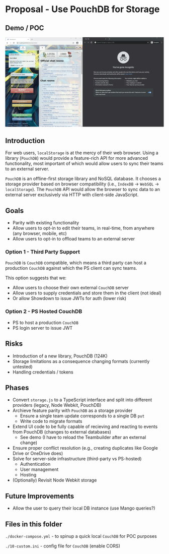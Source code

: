 # Proposal - Use PouchDB for Storage

## Demo / POC

![Demo](./demo.gif)

## Introduction

For web users, `localStorage` is at the mercy of their web browser. Using a library (`PouchDB`) would provide a feature-rich API for more advanced functionality, most important of which would allow users to sync their teams to an external server.

`PouchDB` is an offline-first storage library and NoSQL database. It chooses a storage provider based on browser compatibility (i.e., `IndexDB` -> `WebSQL` -> `localStorage`). The `PouchDB` API would allow the browser to sync data to an external server exclusively via HTTP with client-side JavaScript.

## Goals

- Parity with existing functionality
- Allow users to opt-in to edit their teams, in real-time, from anywhere (any browser, mobile, etc)
- Allow users to opt-in to offload teams to an external server

### Option 1 - Third Party Support

`PouchDB` is `CouchDB` compatible, which means a third party can host a production `CouchDB` against which the PS client can sync teams.

This option suggests that we:

- Allow users to choose their own external `CouchDB` server
- Allow users to supply credentials and store them in the client (not ideal)
- Or allow Showdown to issue JWTs for auth (lower risk)

### Option 2 - PS Hosted CouchDB

- PS to host a production `CouchDB`
- PS login server to issue JWT

## Risks

- Introduction of a new library, PouchDB (124K)
- Storage limitations as a consequence changing formats (currently untested)
- Handling credentials / tokens

## Phases

- Convert `storage.js` to a TypeScript interface and split into different providers (legacy, Node Webkit, PouchDB)
- Archieve feature parity with `PouchDB` as a storage provider
    - Ensure a single team update corresponds to a single DB `put`
    - Write code to migrate formats
- Extend UI code to be fully capable of recieving and reacting to events from PouchDB (changes to external databases)
    - See demo (I have to reload the Teambuilder after an external change)
- Ensure proper conflict resolution (e.g., creating duplicates like Google Drive or OneDrive does)
- Solve for server-side infrastructure (third-party vs PS-hosted)
    - Authentication
    - User management
    - Hosting
- (Optionally) Revisit Node Webkit storage

## Future Improvements

- Allow the user to query their local DB instance (use Mango queries?)

## Files in this folder

`./docker-compose.yml` - to spinup a quick local `CouchDB` for POC purposes

`./10-custom.ini` - config file for `CouchDB` (enable CORS)